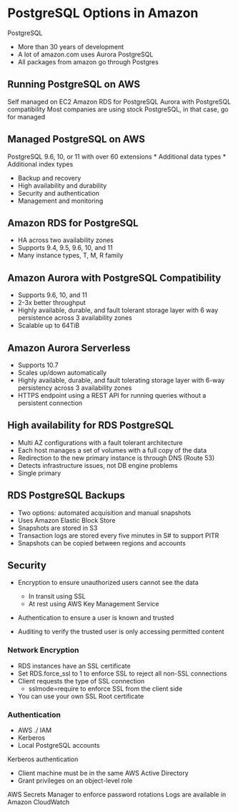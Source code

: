 # PostgreSQL Options in Amazon
PostgreSQL
* More than 30 years of development
* A lot of amazon.com uses Aurora PostgreSQL
* All packages from amazon go through Postgres

## Running PostgreSQL on AWS
Self managed on EC2
Amazon RDS for PostgreSQL
Aurora with PostgreSQL compatibility
 Most companies are using stock PostgreSQL, in that case, go for managed

## Managed PostgreSQL on AWS
PostgreSQL 9.6, 10, or 11 with over 60 extensions
    * Additional data types
    * Additional index types
* Backup and recovery
* High availability and durability
* Security and authentication
* Management and monitoring

## Amazon RDS for PostgreSQL
* HA across two availability zones
* Supports 9.4, 9.5, 9.6, 10, and 11
* Many instance types, T, M, R family

## Amazon Aurora with PostgreSQL Compatibility
* Supports 9.6, 10, and 11
* 2-3x better throughput
* Highly available, durable, and fault tolerant storage layer with 6 way persistence across 3 availability zones
* Scalable up to 64TiB

## Amazon Aurora Serverless
* Supports 10.7
* Scales up/down automatically
* Highly available, durable, and fault tolerating storage layer with 6-way persistency across 3 availability zones
* HTTPS endpoint using a REST API for running queries without a persistent connection

## High availability for RDS PostgreSQL
* Multi AZ configurations with a fault tolerant   architecture
* Each host manages a set of volumes with a full copy of the data
* Redirection to the new primary instance is through DNS (Route 53)
* Detects infrastructure issues, not DB engine problems
* Single primary

## RDS PostgreSQL Backups
* Two options: automated acquisition and manual snapshots
* Uses Amazon Elastic Block Store
* Snapshots are stored in S3
* Transaction logs are stored every five minutes in S# to support PITR
* Snapshots can be copied between regions and accounts
 
## Security
* Encryption to ensure unauthorized users cannot see the data
    * In transit using SSL
    * At rest using AWS Key Management Service

* Authentication to ensure a user is known and trusted
* Auditing to verify the trusted user is only accessing permitted content

### Network Encryption
* RDS instances have an SSL certificate
* Set RDS.force_ssl to 1 to enforce SSL to reject all non-SSL connections
* Client requests the type of SSL connection
    * sslmode=require to enforce SSL from the client side
* You can use your own SSL Root certificate

### Authentication
* AWS ./ IAM
* Kerberos
* Local PostgreSQL accounts

Kerberos authentication
* Client machine must be in the same AWS Active Directory
* Grant privileges on an object-level role

AWS Secrets Manager to enforce password rotations
Logs are available in Amazon CloudWatch
